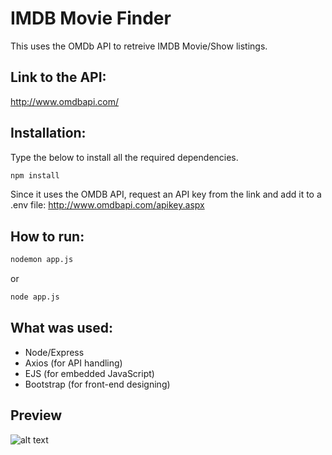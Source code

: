 # IMDB Movie Finder
This uses the OMDb API to retreive IMDB Movie/Show listings.

## Link to the API:
http://www.omdbapi.com/

## Installation:
Type the below to install all the required dependencies.
```bash
npm install
```
Since it uses the OMDB API, request an API key from the link and add it to a .env file:
http://www.omdbapi.com/apikey.aspx

## How to run:
```bash
nodemon app.js
```
or
```bash
node app.js
```

## What was used:
- Node/Express
- Axios (for API handling)
- EJS (for embedded JavaScript)
- Bootstrap (for front-end designing)

## Preview
![alt text](https://i.gyazo.com/f6d720da04f23987ea41b404b4be5c89.jpg)
